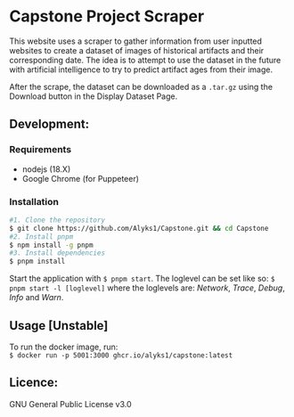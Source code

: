 # Capstone Project Scraper 
This website uses a scraper to gather information from user inputted websites to create a dataset of images of historical artifacts and their corresponding date.
The idea is to attempt to use the dataset in the future with artificial intelligence to try to predict artifact ages from their image.

After the scrape, the dataset can be downloaded as a `.tar.gz` using the Download button in the Display Dataset Page.

## Development: 
### Requirements
- nodejs (18.X)
- Google Chrome (for Puppeteer)

### Installation
```bash
#1. Clone the repository 
$ git clone https://github.com/Alyks1/Capstone.git && cd Capstone
#2. Install pnpm 
$ npm install -g pnpm
#3. Install dependencies
$ pnpm install
```

Start the application with `$ pnpm start`. The loglevel can be set like so: `$ pnpm start -l [loglevel]` where the loglevels are: 
_Network_, _Trace_, _Debug_, _Info_ and _Warn_.

## Usage [Unstable]
To run the docker image, run: \
`$ docker run -p 5001:3000 ghcr.io/alyks1/capstone:latest`

## Licence: 
GNU General Public License v3.0